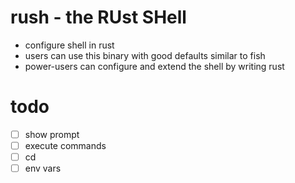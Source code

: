 # rush - the RUst SHell 

+ configure shell in rust
+ users can use this binary with good defaults similar to fish
+ power-users can configure and extend the shell by writing rust

# todo 

+ [ ] show prompt
+ [ ] execute commands
+ [ ] cd
+ [ ] env vars
